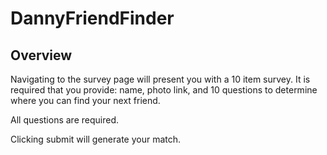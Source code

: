 #  DannyFriendFinder


## Overview


Navigating to the survey page will present you with a 10 item survey. It is required that you provide: name, photo link, and 10 questions to determine where you can find your next friend.

All questions are required.

Clicking submit will generate your match.